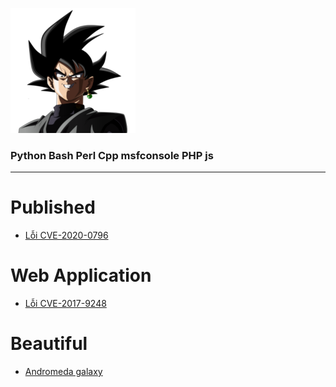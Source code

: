 ![](/pics/back-goku.png)
### Python Bash Perl Cpp msfconsole PHP js 


--- 
# Published
+ [Lỗi CVE-2020-0796](https://blogth3pr0.github.io/post/CVE-2020-0796)
# Web Application
+ [Lỗi CVE-2017-9248](https://blogth3pr0.github.io/post/CVE-2017-9248/)
# Beautiful
+ [Andromeda galaxy](/galaxy/)

